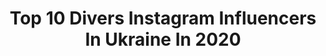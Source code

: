---
title: Top 10 Divers Instagram Influencers In Ukraine In 2020
description: >-
  Find top divers Instagram influencers in Ukraine in 2020. Most popular hashtags: #riverside #forest #beauty #wood.
platform: Instagram
profiles:
  - username: "anni_tett"
    fullname: >-
      Tania Yakunova
    location: "Ukraine"
    followers: 6016
    engagement: 1565
    commentsToLikes: 0.028249
    id: ckaotc3ysv9i40i78j4dt2lav
    verified: false
    hashtags: "#leadership, #bookcoverdesign, #doodlesofinstagram, #womenillustrators"
  - username: "more.kryma"
    fullname: >-
      КРЫМ |СИМФЕРОПОЛЬ |СЕВАСТОПОЛЬ
    location: "Ukraine"
    followers: 64336
    engagement: 367
    commentsToLikes: 0.024557
    id: ck6u8dqbcqzcj0j71sklxrogl
    verified: false
    hashtags: ""
  - username: "kremets_serhii"
    fullname: >-
      Kremets Serhii
    location: "Ukraine"
    followers: 8129
    engagement: 491
    commentsToLikes: 0.017424
    id: ck5zne6froag30i1491vyyvpk
    verified: false
    hashtags: "#driftgp, #drift, #driftmasters, #europe"
  - username: "lesta_ua"
    fullname: >-
      Lesta and her adventures
    location: "Ukraine"
    followers: 10211
    engagement: 495
    commentsToLikes: 0.027077
    id: ck1381f33e1ba0i19hijy01a2
    verified: false
    hashtags: "#tarasovagora, #yellowleaf, #lady, #thecarpathians"
  - username: "annyakovchuk21"
    fullname: >-
      𝓐🖤
    location: "Ukraine"
    followers: 10225
    engagement: 628
    commentsToLikes: 0.023974
    id: ck5q0cfbz5bie0i11wc264r5r
    verified: false
    hashtags: "#blossomseason, #masterdegree, #kyivgirls, #presents"
  - username: "marinabugira"
    fullname: >-
      young and in love
    location: "Ukraine"
    followers: 3476
    engagement: 3477
    commentsToLikes: 0.009103
    id: ck8t4a3m260kx0j78x97xf57l
    verified: false
    hashtags: "#stayhome, #naturalbeauty, #beauty, #makeup"
  - username: "aleksey_sobko"
    fullname: >-
      Aleksey Sobko
    location: "Ukraine"
    followers: 3831
    engagement: 3382
    commentsToLikes: 0.069939
    id: ck15pov4ryxbq0i19r2v98xuw
    verified: false
    hashtags: "#summer2019, #crimea, #eternalholiday, #eveningyevpatoria"
  - username: "ostrovski.official"
    fullname: >-
      Katya Ostrovski 🖤
    location: "Ukraine"
    followers: 19449
    engagement: 323
    commentsToLikes: 0.020597
    id: ck5hik3ladx850i116wj88v9t
    verified: false
    hashtags: "#gjkiev, #coyoteuglykiev, #rust, #prague"
  - username: "nastiaslife"
    fullname: >-
      Nastya
    location: "Ukraine"
    followers: 33894
    engagement: 150
    commentsToLikes: 0.047096
    id: ck8tbtoxjx3l10j78kp0y81vy
    verified: false
    hashtags: "#liketime, #flowerslovers, #instakids, #nastiassport"
---